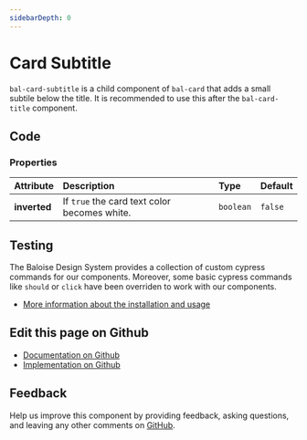 ```yaml
---
sidebarDepth: 0
---
```



# Card Subtitle

`bal-card-subtitle` is a child component of `bal-card` that adds a small subtile below the title. It is recommended to use this after the `bal-card-title` component.




<ClientOnly><docs-component-tabs></docs-component-tabs></ClientOnly>

<!-- docs:child of bal-card -->


## Code



### Properties


| Attribute    | Description                                  | Type                 | Default            |
| :----------- | :------------------------------------------- | :------------------- | :----------------- |
| **inverted** | If `true` the card text color becomes white. | <code>boolean</code> | <code>false</code> |

## Testing

The Baloise Design System provides a collection of custom cypress commands for our components. Moreover, some basic cypress commands like `should` or `click` have been overriden to work with our components.

- [More information about the installation and usage](/components/tooling/testing.html)



## Edit this page on Github

* [Documentation on Github](https://github.com/baloise/design-system/blob/master/docs/src/components/components/bal-card-subtitle.md)
* [Implementation on Github](https://github.com/baloise/design-system/blob/master/packages/components/src/components/bal-card-subtitle)

## Feedback

Help us improve this component by providing feedback, asking questions, and leaving any other comments on [GitHub](https://github.com/baloise/design-system/issues/new).

